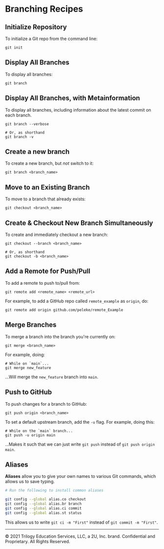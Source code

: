 # Branching Recipes

## Initialize Repository

To initialize a Git repo from the command line:

```
git init
```

## Display All Branches

To display all branches:

```
git branch
```

## Display All Branches, with Metainformation

To display all branches, including information about the latest commit on each branch.

```
git branch --verbose

# Or, as shorthand
git branch -v
```

## Create a new branch

To create a new branch, but _not_ switch to it:

```
git branch <branch_name>
```

## Move to an Existing Branch

To move to a branch that already exists:

```
git checkout <branch_name>
```

## Create & Checkout New Branch Simultaneously

To create and immediately checkout a new branch:

```
git checkout --branch <branch_name>

# Or, as shorthand
git checkout -b <branch_name>
```

## Add a Remote for Push/Pull

To add a remote to push to/pull from:

```
git remote add <remote_name> <remote_url>
```

For example, to add a GitHub repo called `remote_example` as `origin`, do:

```
git remote add origin github.com/peleke/remote_Example
```

## Merge Branches

To merge a branch into the branch you're currently on:

```
git merge <branch_name>
```

For example, doing:

```
# While on `main`...
git merge new_feature
```

...Will merge the `new_feature` branch into `main`.

## Push to GitHub

To push changes for a branch to GitHub:

```
git push origin <branch_name>
```

To set a default upstream branch, add the `-u` flag. For example, doing this:

```
# While on the `main` branch...
git push -u origin main
```

...Makes it such that we can just write `git push` instead of `git push origin main`.

## Aliases

**Aliases** allow you to give your own names to various Git commands, which allows us to save typing.

```bash
# Run the following to install common aliases

git config --global alias.co checkout
git config --global alias.br branch
git config --global alias.ci commit
git config --global alias.st status
```

This allows us to write `git ci -m "First"` instead of `git commit -m "First"`.

- - -

© 2021 Trilogy Education Services, LLC, a 2U, Inc. brand. Confidential and Proprietary. All Rights Reserved.
